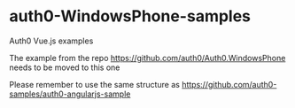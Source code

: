 # auth0-WindowsPhone-samples

Auth0 Vue.js examples

The example from the repo https://github.com/auth0/Auth0.WindowsPhone needs to be moved to this one

Please remember to use the same structure as https://github.com/auth0-samples/auth0-angularjs-sample
